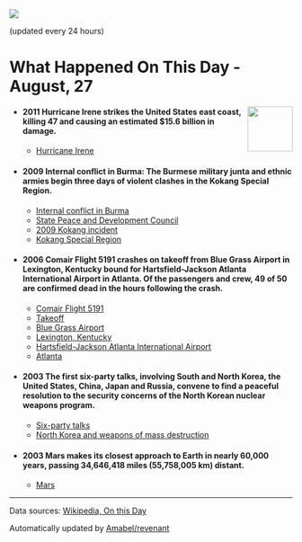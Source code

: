 <img src="https://img.shields.io/badge/last%20updated%20at-2020--08--27%2000%3A09%20(UTC)-brightgreen?style=for-the-badge">

(updated every 24 hours)

# What Happened On This Day - August, 27

<img align="right" src="https://user-images.githubusercontent.com/12688422/87848414-3e9d0800-c91b-11ea-84df-7ebcb2c52b8d.png" width="80px">

- #### 2011 Hurricane Irene strikes the United States east coast, killing 47 and causing an estimated $15.6 billion in damage.

  - [Hurricane Irene](https://wikipedia.org/wiki/Hurricane_Irene)

- #### 2009 Internal conflict in Burma: The Burmese military junta and ethnic armies begin three days of violent clashes in the Kokang Special Region.

  - [Internal conflict in Burma](https://wikipedia.org/wiki/Internal_conflict_in_Burma)
  - [State Peace and Development Council](https://wikipedia.org/wiki/State_Peace_and_Development_Council)
  - [2009 Kokang incident](https://wikipedia.org/wiki/2009_Kokang_incident)
  - [Kokang Special Region](https://wikipedia.org/wiki/Kokang_Special_Region)

- #### 2006 Comair Flight 5191 crashes on takeoff from Blue Grass Airport in Lexington, Kentucky bound for Hartsfield-Jackson Atlanta International Airport in Atlanta. Of the passengers and crew, 49 of 50 are confirmed dead in the hours following the crash.

  - [Comair Flight 5191](https://wikipedia.org/wiki/Comair_Flight_5191)
  - [Takeoff](https://wikipedia.org/wiki/Takeoff)
  - [Blue Grass Airport](https://wikipedia.org/wiki/Blue_Grass_Airport)
  - [Lexington, Kentucky](https://wikipedia.org/wiki/Lexington,_Kentucky)
  - [Hartsfield-Jackson Atlanta International Airport](https://wikipedia.org/wiki/Hartsfield%E2%80%93Jackson_Atlanta_International_Airport)
  - [Atlanta](https://wikipedia.org/wiki/Atlanta)

- #### 2003 The first six-party talks, involving South and North Korea, the United States, China, Japan and Russia, convene to find a peaceful resolution to the security concerns of the North Korean nuclear weapons program.

  - [Six-party talks](https://wikipedia.org/wiki/Six-party_talks)
  - [North Korea and weapons of mass destruction](https://wikipedia.org/wiki/North_Korea_and_weapons_of_mass_destruction)

- #### 2003 Mars makes its closest approach to Earth in nearly 60,000 years, passing 34,646,418 miles (55,758,005 km) distant.

  - [Mars](https://wikipedia.org/wiki/Mars)
---

Data sources: [Wikipedia, On this Day](https://byabbe.se/on-this-day/)

Automatically updated by [Amabel/revenant](https://github.com/Amabel/revenant)